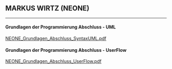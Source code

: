 ## MARKUS WIRTZ (NEONE)
--------------------------------------------------------------
#### Grundlagen der Programmierung Abschluss - UML
[NEONE_Grundlagen_Abschluss_SyntaxUML.pdf](https://github.com/user-attachments/files/16581531/NEONE_Grundlagen_Abschluss_SyntaxUML.pdf)

#### Grundlagen der Programmierung Abschluss - UserFlow
[NEONE_Grundlagen_Abschluss_UserFlow.pdf](https://github.com/user-attachments/files/16582570/NEONE_Grundlagen_Abschluss_UserFlow.pdf)



